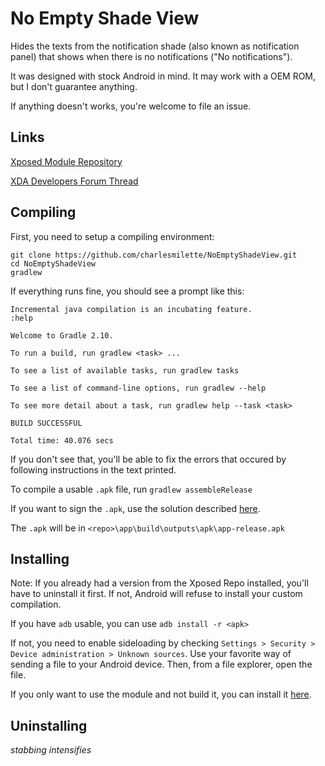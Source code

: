 # No Empty Shade View

Hides the texts from the notification shade (also known as notification panel) that shows when there is no notifications ("No notifications").

It was designed with stock Android in mind. It may work with a OEM ROM, but I don't guarantee anything.

If anything doesn't works, you're welcome to file an issue.

## Links

[Xposed Module Repository](http://repo.xposed.info/module/me.charlesmilette.noemptyshadeview)

[XDA Developers Forum Thread](example.com)

## Compiling

First, you need to setup a compiling environment:
```
git clone https://github.com/charlesmilette/NoEmptyShadeView.git
cd NoEmptyShadeView
gradlew
```

If everything runs fine, you should see a prompt like this:
```
Incremental java compilation is an incubating feature.
:help

Welcome to Gradle 2.10.

To run a build, run gradlew <task> ...

To see a list of available tasks, run gradlew tasks

To see a list of command-line options, run gradlew --help

To see more detail about a task, run gradlew help --task <task>

BUILD SUCCESSFUL

Total time: 40.076 secs
```
If you don't see that, you'll be able to fix the errors that occured by following instructions in the text printed.

To compile a usable `.apk` file, run `gradlew assembleRelease`

If you want to sign the `.apk`, use the solution described [here](http://stackoverflow.com/a/21020469/2884575).

The `.apk` will be in `<repo>\app\build\outputs\apk\app-release.apk`

## Installing

Note: If you already had a version from the Xposed Repo installed, you'll have to uninstall it first. If not, Android will refuse to install your custom compilation.

If you have `adb` usable, you can use `adb install -r <apk>`

If not, you need to enable sideloading by checking `Settings > Security > Device administration > Unknown sources`. Use your favorite way of sending a file to your Android device. Then, from a file explorer, open the file.

If you only want to use the module and not build it, you can install it [here](http://forum.xda-developers.com/xposed/modules/xposed-keyguard-indication-t3456999).

## Uninstalling

*stabbing intensifies*
